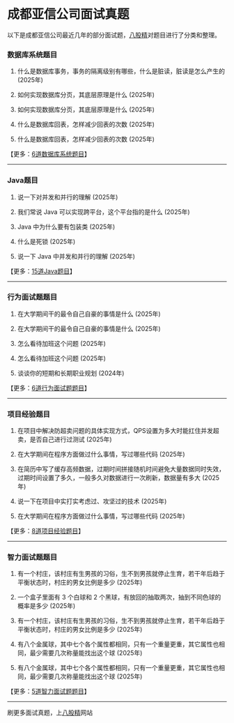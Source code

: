 # 成都亚信公司面试真题

以下是成都亚信公司最近几年的部分面试题，[八股精](https://www.bagujing.com)对题目进行了分类和整理。

### 数据库系统题目

1. 什么是数据库事务，事务的隔离级别有哪些，什么是脏读，脏读是怎么产生的 (2025年) 

2. 如何实现数据库分页，其底层原理是什么 (2025年) 

3. 如何实现数据库分页，其底层原理是什么 (2025年) 

4. 什么是数据库回表，怎样减少回表的次数 (2025年) 

5. 什么是数据库回表，怎样减少回表的次数 (2025年) 

【更多：[6道数据库系统题目](https://www.bagujing.com/companies)】


---

### Java题目

1. 说一下对并发和并行的理解 (2025年) 

2. 我们常说 Java 可以实现跨平台，这个平台指的是什么 (2025年) 

3. Java 中为什么要有包装类 (2025年) 

4. 什么是死锁 (2025年) 

5. 说一下 Java 中并发和并行的理解 (2025年) 

【更多：[15道Java题目](https://www.bagujing.com/companies)】


---

### 行为面试题题目

1. 在大学期间干的最令自己自豪的事情是什么 (2025年) 

2. 在大学期间干的最令自己自豪的事情是什么 (2025年) 

3. 怎么看待加班这个问题 (2025年) 

4. 怎么看待加班这个问题 (2025年) 

5. 谈谈你的短期和长期职业规划 (2024年) 

【更多：[6道行为面试题题目](https://www.bagujing.com/companies)】


---

### 项目经验题目

1. 在项目中解决防超卖问题的具体实现方式，QPS设置为多大时能扛住并发超卖，是否自己进行过测试 (2025年) 

2. 在大学期间在程序方面做过什么事情，写过哪些代码 (2025年) 

3. 在简历中写了缓存高频数据，过期时间拼接随机时间避免大量数据同时失效，过期时间设置了多久，一般多久对数据进行一次刷新，数据量有多大 (2025年) 

4. 说一下在项目中实打实考虑过、攻坚过的技术 (2025年) 

5. 在大学期间在程序方面做过什么事情，写过哪些代码 (2025年) 

【更多：[8道项目经验题目](https://www.bagujing.com/companies)】


---

### 智力面试题题目

1. 有一个村庄，该村庄有生男孩的习俗，生不到男孩就停止生育，若干年后趋于平衡状态时，村庄的男女比例是多少 (2025年) 

2. 一个盒子里面有 3 个白球和 2 个黑球，有放回的抽取两次，抽到不同色球的概率是多少 (2025年) 

3. 有一个村庄，该村庄有生男孩的习俗，生不到男孩就停止生育，若干年后趋于平衡状态时，村庄的男女比例是多少 (2025年) 

4. 有八个金属球，其中七个各个属性都相同，只有一个重量更重，其它属性也相同，最少需要几次称量能找出这个球 (2025年) 

5. 有八个金属球，其中七个各个属性都相同，只有一个重量更重，其它属性也相同，最少需要几次称量能找出这个球 (2025年) 

【更多：[5道智力面试题题目](https://www.bagujing.com/companies)】


---

刷更多面试真题，上[八股精](https://www.bagujing.com)网站